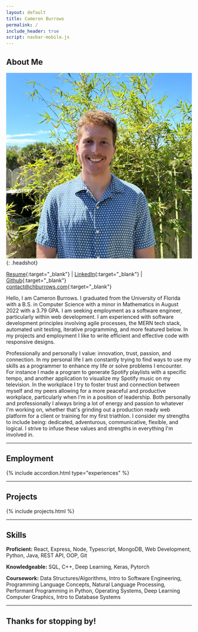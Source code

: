```yaml
---
layout: default
title: Cameron Burrows
permalink: /
include_header: true
script: navbar-mobile.js
---
```


## About Me

![Headshot](/assets/images/headshot.jpg){: .headshot}

[Resume](/assets/files/resume.pdf){:target="\_blank"}
|
[LinkedIn](https://www.linkedin.com/in/chburrows){:target="\_blank"}
|
[Github](https://github.com/cburrows1){:target="\_blank"}  
[contact@chburrows.com](mailto:contact@chburrows.com){:target="\_blank"}

Hello, I am Cameron Burrows. I graduated from the University of Florida with a B.S. in Computer Science with a minor in Mathematics in August 2022 with a 3.79 GPA. I am seeking employment as a software engineer, particularly within web development. I am experienced with software development principles involving agile processes, the MERN tech stack, automated unit testing, iterative programming, and more featured below. In my projects and employment I like to write efficient and effective code with responsive designs.

Professionally and personally I value: innovation, trust, passion, and connection. In my personal life I am constantly trying to find ways to use my skills as a programmer to enhance my life or solve problems I encounter. For instance I made a program to generate Spotify playlists with a specific tempo, and another application to visualize my Spotify music on my television. In the workplace I try to foster trust and connection between myself and my peers allowing for a more peaceful and productive workplace, particularly when I'm in a position of leadership. Both personally and professionally I always bring a lot of energy and passion to whatever I'm working on, whether that's grinding out a production ready web platform for a client or training for my first triathlon. I consider my strengths to include being: dedicated, adventurous, communicative, flexible, and logical. I strive to infuse these values and strengths in everything I'm involved in.

---

## Employment

{% include accordion.html type="experiences" %}

---

## Projects

{% include projects.html %}

---

## Skills

**Proficient:** React, Express, Node, Typescript, MongoDB, Web Development, Python, Java, REST API, OOP, Git

**Knowledgeable:** SQL, C++, Deep Learning, Keras, Pytorch

**Coursework:** Data Structures/Algorithms, Intro to Software Engineering, Programming Language Concepts, Natural Language Processing, Performant Programming in Python, Operating Systems, Deep Learning Computer Graphics, Intro to Database Systems

---

## Thanks for stopping by!
